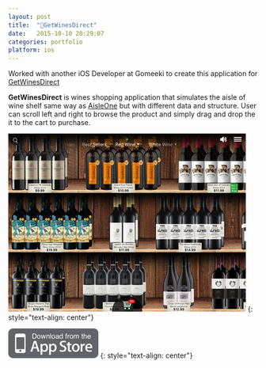 ```yaml
---
layout: post
title:  "🍷GetWinesDirect"
date:   2015-10-10 20:29:07
categories: portfolio
platform: ios
---
```


Worked with another iOS Developer at Gomeeki to create this application for [GetWinesDirect](https://www.getwinesdirect.com/)

**GetWinesDirect** is wines shopping application that simulates the aisle of wine shelf same way as [AisleOne](/portfolio/ios-aisleone/) but with different data and structure. User can scroll left and right to browse the product and simply drag and drop the it to the cart to purchase.

![image](/img/portfolio/gwd.jpg)
{: style="text-align: center"}

[![Download Here](/img/download/itunestore.png)](https://itunes.apple.com/us/app/id1038877820?mt=8&ign-mpt=uo%3D8)
{: style="text-align: center"}
